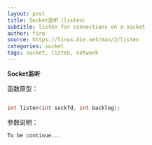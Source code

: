 ```yaml
---
layout: post
title: Socket监听（listen）
subtitle: listen for connections on a socket
author: fire
source: https://linux.die.net/man/2/listen
categories: socket 
tags: socket, listen, network
---
```


**Socket监听**

函数原型：

```c

int listen(int sockfd, int backlog);

```

参数说明：

~~~
To be continue...
~~~